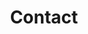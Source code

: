 ---
title: "Contact"
description : "contact us, send us email, call us"

office:
  title : "Central Office"
  mobile1 : "+880-198-076-1695"
  mobile2 : "+880-167-384-1724"
  email1 : "info@smartchemcable.com"
  email2 : "sales@smartchemcable.com"
  location : "House 3, Road 2, Sec 14, Uttara, Dhaka, Bangladesh 1230"
  content : "We're here to help. Welcome to contact us at any time for the quick & best technical support & customer service."

factory1:
  title : "Factory SCCIL1"
  mobile : "+880-177-728-6511"
  email : "info@smartchemcable.com"
  location : "229, Hazi Abdul Awal Road, West Hazaribag, Jhauchar, Dhaka, Bangladesh"
  content : "Visit our factory inside Dhaka."

factory2:
  title : "Factory SCCIL2"
  mobile : "+880-198-076-1695"
  email : "info@smartchemcable.com"
  location : "Plot 42A, 43A, BSCIC Industrial Area,Jhenaidah, Bangladesh"
  content : "Visit our GREEN factory in Jhenaidah BSCIC."

factory3:
  title : "Factory SCCIL3"
  mobile : "+880-151-521-4096"
  email : "info@smartchemcable.com"
  location : "Plot 47A, 48A, BSCIC Industrial Area,Jhenaidah, Bangladesh"
  content : "Visit our GREEN factory in Jhenaidah BSCIC."

sales1:
  title : "Sales Center-1"
  mobile : "+880-198-076-1695"
  email : "info@smartchemcable.com"
  location : "50 Captan Bazar Complex, Bhaban 1 (underground), Nababpur, Dhaka, Bangladesh"
  content : "Visit our sales center in Dhaka."

sales2:
  title : "Sales Center-2"
  mobile : "+880-157-535-1698"
  email : "info@smartchemcable.com"
  location : "229, Hazi Abdul Awal Road, West Hazaribag, Jhauchar, Dhaka, Bangladesh"
  content : "Visit our sales center in Dhaka."

sales3:
  title : "Sales Center-3"
  mobile : "+880-177-728-6511"
  email : "info@smartchemcable.com"
  location : "House 51, Road 16, Sector 14, Uttara, Dhaka, Bangladesh 1230"
  content : "Visit our sales center in Uttara, Dhaka."

sales4:
  title : "Sales Center-4"
  mobile : "+880-167-384-1724"
  email : "sales@smartchemcable.com"
  location : "70, Hard Metal Gallery, Jashore Road, Dakbangla, Khulna, Bangladesh"
  content : "Visit our sales center in Khulna city."

sales5:
  title : "Sales Center-5"
  mobile : "+880-171-390-6331"
  email : "info@smartchemcable.com"
  location : "Plot 42A, 43A, BSCIC Industrial Area,Jhenaidah, Bangladesh"
  content : "Visit our sales center in Jhenaidah BSCIC."

sales6:
  title : "Sales Center-6"
  mobile : "+880-167-384-1724"
  email : "info@smartchemcable.com"
  location : "810, 1st floor, Jessore road, Daulatpur, Khulna., Bangladesh 9202"
  content : "Visit our sales center in Doulotpur Khulna."

# opennig hour
opennig_hour:
  title : "Opening Hours"
  day_time:
    - "Monday: 9:00 – 19:00"
    - "Tuesday: 9:00 – 19:00"
    - "Wednesday: 9:00 – 19:00"
    - "Thursday: 9:00 – 19:00"
    - "Friday: Weekend"
    - "Saturday: 9:00 – 19:00"
    - "sunday: 9:00 – 19:00"
    - "saturday: 9:00 – 19:00"
    
draft: false
---
